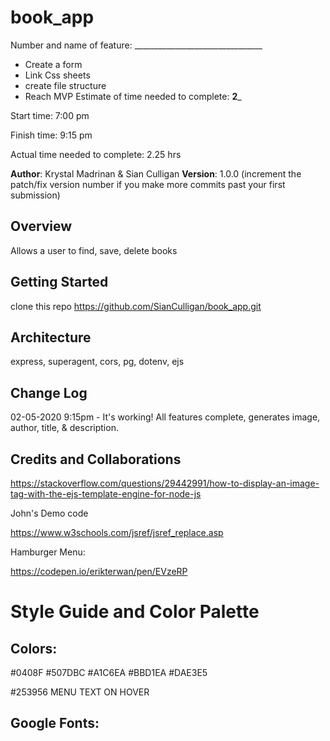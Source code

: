 # book_app

Number and name of feature: ________________________________
* Create a form
* Link Css sheets 
* create file structure
* Reach MVP
Estimate of time needed to complete: __2___

Start time: 7:00 pm

Finish time: 9:15 pm

Actual time needed to complete: 2.25 hrs


**Author**: Krystal Madrinan & Sian Culligan
**Version**: 1.0.0 (increment the patch/fix version number if you make more commits past your first submission)

## Overview
Allows a user to find, save, delete books 

## Getting Started
clone this repo https://github.com/SianCulligan/book_app.git

## Architecture
express, superagent, cors, pg, dotenv, ejs

## Change Log

02-05-2020 9:15pm - It's working! All features complete, generates image, author, title, & description. 


## Credits and Collaborations

https://stackoverflow.com/questions/29442991/how-to-display-an-image-tag-with-the-ejs-template-engine-for-node-js

John's Demo code

https://www.w3schools.com/jsref/jsref_replace.asp

Hamburger Menu: 

https://codepen.io/erikterwan/pen/EVzeRP



# Style Guide and Color Palette

## Colors:
#0408F
#507DBC
#A1C6EA
#BBD1EA
#DAE3E5

#253956 MENU TEXT ON HOVER

## Google Fonts:
